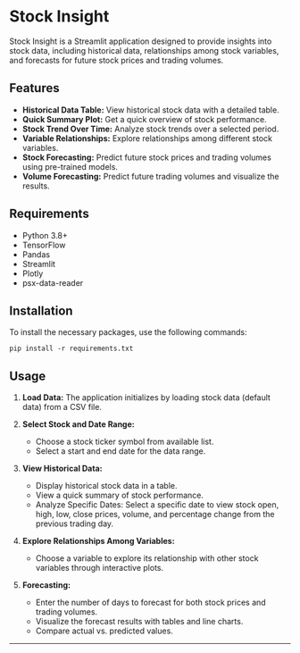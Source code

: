 # Stock Insight
Stock Insight is a Streamlit application designed to provide insights into stock data, including historical data, relationships among stock variables, and forecasts for future stock prices and trading volumes.

## Features
- **Historical Data Table:** View historical stock data with a detailed table.
- **Quick Summary Plot:** Get a quick overview of stock performance.
- **Stock Trend Over Time:** Analyze stock trends over a selected period.
- **Variable Relationships:** Explore relationships among different stock variables.
- **Stock Forecasting:** Predict future stock prices and trading volumes using pre-trained models.
- **Volume Forecasting:** Predict future trading volumes and visualize the results.

## Requirements
- Python 3.8+
- TensorFlow
- Pandas
- Streamlit
- Plotly
- psx-data-reader

## Installation
To install the necessary packages, use the following commands:
```shell
pip install -r requirements.txt
```

## Usage
1. **Load Data:** The application initializes by loading stock data (default data) from a CSV file.

2. **Select Stock and Date Range:**
   - Choose a stock ticker symbol from available list.
   - Select a start and end date for the data range.

3. **View Historical Data:**
   - Display historical stock data in a table.
   - View a quick summary of stock performance.
   - Analyze Specific Dates:
     Select a specific date to view stock open, high, low, close prices, volume, and percentage change from the previous trading day.

4. **Explore Relationships Among Variables:**
   - Choose a variable to explore its relationship with other stock variables through interactive plots.

5. **Forecasting:**
   - Enter the number of days to forecast for both stock prices and trading volumes.
   - Visualize the forecast results with tables and line charts.
   - Compare actual vs. predicted values.

---
